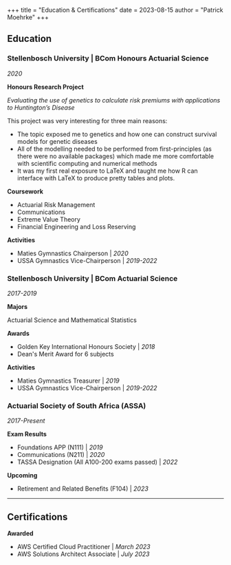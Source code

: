 +++
title = "Education & Certifications"
date = 2023-08-15
author = "Patrick Moehrke"
+++

## Education
### Stellenbosch University | BCom Honours Actuarial Science
_2020_

**Honours Research Project** 

_Evaluating the use of genetics to calculate risk premiums with applications to Huntington’s Disease_

This project was very interesting for three main reasons:
- The topic exposed me to genetics and how one can construct survival models for genetic diseases
- All of the modelling needed to be performed from first-principles (as there were no available packages) which made me more comfortable with scientific computing and numerical methods 
- It was my first real exposure to LaTeX and taught me how R can interface with LaTeX to produce pretty tables and plots.

**Coursework**

- Actuarial Risk Management
- Communications
- Extreme Value Theory
- Financial Engineering and Loss Reserving

**Activities**
- Maties Gymnastics Chairperson | _2020_
- USSA Gymnastics Vice-Chairperson | _2019-2022_

### Stellenbosch University | BCom Actuarial Science
_2017-2019_

**Majors** 

Actuarial Science and Mathematical Statistics

**Awards**
- Golden Key International Honours Society | _2018_
- Dean's Merit Award for 6 subjects

**Activities**
- Maties Gymnastics Treasurer | _2019_
- USSA Gymnastics Vice-Chairperson | _2019-2022_

### Actuarial Society of South Africa (ASSA)
_2017-Present_

**Exam Results**
- Foundations APP (N111) | _2019_
- Communications (N211) | _2020_
- TASSA Designation (All A100-200 exams passed) | _2022_

**Upcoming**
- Retirement and Related Benefits (F104) | _2023_

---

## Certifications
**Awarded**
- AWS Certified Cloud Practitioner | _March 2023_
- AWS Solutions Architect Associate | _July 2023_
